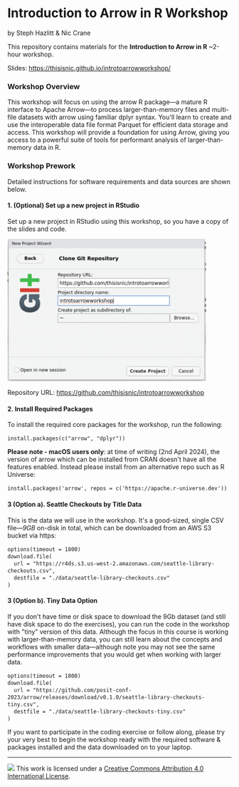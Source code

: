 # Introduction to Arrow in R Workshop

by Steph Hazlitt & Nic Crane

This repository contains materials for the **Introduction to Arrow in R** \~2-hour workshop.

Slides: <https://thisisnic.github.io/introtoarrowworkshop/>

### Workshop Overview

This workshop will focus on using the arrow R package&mdash;a mature R interface to Apache Arrow&mdash;to process larger-than-memory files and multi-file datasets with arrow using familiar dplyr syntax. You'll learn to create and use the interoperable data file format Parquet for efficient data storage and access. This workshop will provide a foundation for using Arrow, giving you access to a powerful suite of tools for performant analysis of larger-than-memory data in R.

### Workshop Prework

Detailed instructions for software requirements and data sources are shown below.

#### 1. (Optional) Set up a new project in RStudio

Set up a new project in RStudio using this workshop, so you have a copy of the slides and code.

<img src="images/newproj.png" width="447"/>

Repository URL: <https://github.com/thisisnic/introtoarrowworkshop>

#### 2. Install Required Packages

To install the required core packages for the workshop, run the following:

```{r}
install.packages(c("arrow", "dplyr"))
```

**Please note - macOS users only**: at time of writing (2nd April 2024), the version of arrow which can be installed from CRAN doesn't have all the features enabled. Instead please install from an alternative repo such as R Universe:

```{r}
install.packages('arrow', repos = c('https://apache.r-universe.dev'))
```

#### 3 (Option a). Seattle Checkouts by Title Data

This is the data we will use in the workshop. It's a good-sized, single CSV file&mdash;*9GB* on-disk in total, which can be downloaded from an AWS S3 bucket via https:

```{r}
options(timeout = 1800)
download.file(
  url = "https://r4ds.s3.us-west-2.amazonaws.com/seattle-library-checkouts.csv",
  destfile = "./data/seattle-library-checkouts.csv"
)
```

#### 3 (Option b). Tiny Data Option

If you don't have time or disk space to download the 9Gb dataset (and still have disk space to do the exercises), you can run the code in the workshop with "tiny" version of this data. Although the focus in this course is working with larger-than-memory data, you can still learn about the concepts and workflows with smaller data&mdash;although note you may not see the same performance improvements that you would get when working with larger data.

```{r}
options(timeout = 1800)
download.file(
  url = "https://github.com/posit-conf-2023/arrow/releases/download/v0.1.0/seattle-library-checkouts-tiny.csv",
  destfile = "./data/seattle-library-checkouts-tiny.csv"
)
```

If you want to participate in the coding exercise or follow along, please try your very best to begin the workshop ready with the required software & packages installed and the data downloaded on to your laptop.

------------------------------------------------------------------------

![](https://i.creativecommons.org/l/by/4.0/88x31.png) This work is licensed under a [Creative Commons Attribution 4.0 International License](https://creativecommons.org/licenses/by/4.0/).
